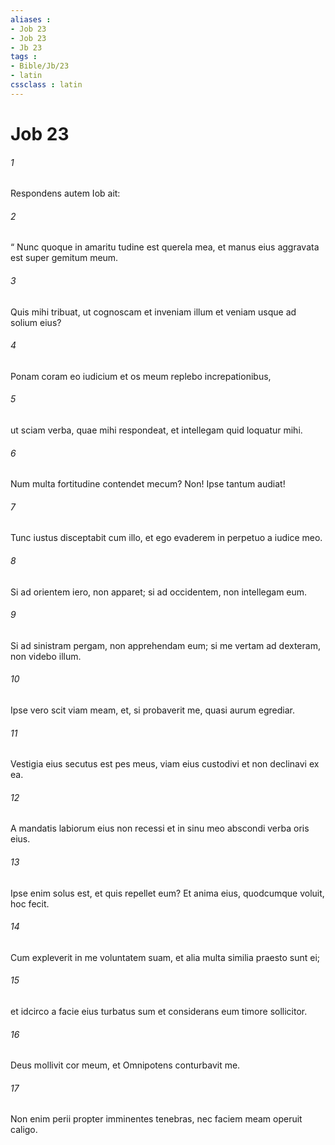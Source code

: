 ```yaml
---
aliases : 
- Job 23
- Job 23
- Jb 23
tags : 
- Bible/Jb/23
- latin
cssclass : latin
---
```


# Job 23

###### 1
Respondens autem Iob ait:
###### 2
“ Nunc quoque in amaritu tudine est querela mea, et manus eius aggravata est super gemitum meum.
###### 3
Quis mihi tribuat, ut cognoscam et inveniam illum et veniam usque ad solium eius?
###### 4
Ponam coram eo iudicium et os meum replebo increpationibus,
###### 5
ut sciam verba, quae mihi respondeat, et intellegam quid loquatur mihi.
###### 6
Num multa fortitudine contendet mecum? Non! Ipse tantum audiat!
###### 7
Tunc iustus disceptabit cum illo, et ego evaderem in perpetuo a iudice meo.
###### 8
Si ad orientem iero, non apparet; si ad occidentem, non intellegam eum.
###### 9
Si ad sinistram pergam, non apprehendam eum; si me vertam ad dexteram, non videbo illum.
###### 10
Ipse vero scit viam meam, et, si probaverit me, quasi aurum egrediar.
###### 11
Vestigia eius secutus est pes meus, viam eius custodivi et non declinavi ex ea.
###### 12
A mandatis labiorum eius non recessi et in sinu meo abscondi verba oris eius.
###### 13
Ipse enim solus est, et quis repellet eum? Et anima eius, quodcumque voluit, hoc fecit.
###### 14
Cum expleverit in me voluntatem suam, et alia multa similia praesto sunt ei;
###### 15
et idcirco a facie eius turbatus sum et considerans eum timore sollicitor.
###### 16
Deus mollivit cor meum, et Omnipotens conturbavit me.
###### 17
Non enim perii propter imminentes tenebras, nec faciem meam operuit caligo.
